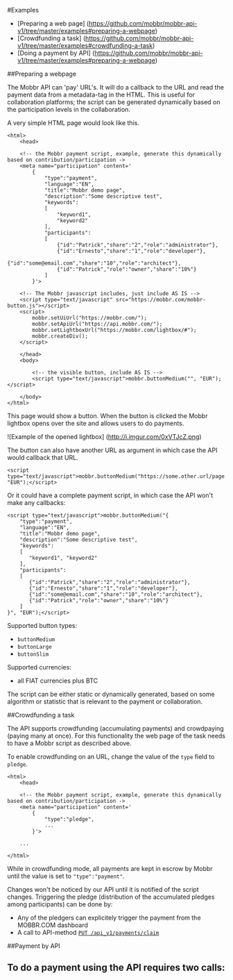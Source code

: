 #Examples

- [Preparing a web page] (https://github.com/mobbr/mobbr-api-v1/tree/master/examples#preparing-a-webpage)
- [Crowdfunding a task] (https://github.com/mobbr/mobbr-api-v1/tree/master/examples#crowdfunding-a-task)
- [Doing a payment by API] (https://github.com/mobbr/mobbr-api-v1/tree/master/examples#preparing-a-webpage)

##Preparing a webpage

The Mobbr API can 'pay' URL's. It will do a callback to the URL and read the payment data from a metadata-tag in the HTML. This is useful for collaboration platforms; the script can be generated dynamically based on the participation levels in the collaboration.

A very simple HTML page would look like this. 

    <html>
        <head>
        
        <!-- the Mobbr payment script, example, generate this dynamically based on contribution/participation ->
        <meta name="participation" content='
            {
                "type":"payment",
                "language":"EN",
                "title":"Mobbr demo page",
                "description":"Some descriptive test",
                "keywords":
                [
                    "keyword1",
                    "keyword2"
                ],
                "participants":
                [
                    {"id":"Patrick","share":"2","role":"administrator"},
                    {"id":"Ernesto","share":"1","role":"developer"},
                    {"id":"some@email.com","share":"10","role":"architect"},
                    {"id":"Patrick","role":"owner","share":"10%"}
                ]
            }'>
        
        <!-- The Mobbr javascript includes, just include AS IS -->
        <script type="text/javascript" src="https://mobbr.com/mobbr-button.js"></script>
        <script>
            mobbr.setUiUrl("https://mobbr.com/");
            mobbr.setApiUrl("https://api.mobbr.com/");
            mobbr.setLightboxUrl("https://mobbr.com/lightbox/#");
            mobbr.createDiv();
        </script>            
        
        </head>
        <body>
        
            <!-- the visible button, include AS IS -->
            <script type="text/javascript">mobbr.buttonMedium("", "EUR");</script>

        </body>
    </html>
    
This page would show a button. When the button is clicked the Mobbr lightbox opens over the site and allows users to do payments.
    
![Example of the opened lightbox]
(http://i.imgur.com/0xVTJcZ.png)

The button can also have another URL as argument in which case the API would callback that URL.

    <script type="text/javascript">mobbr.buttonMedium("https://some.other.url/page.html", "EUR");</script>
    
Or it could have a complete payment script, in which case the API won't make any callbacks:

    <script type="text/javascript">mobbr.buttonMedium("{
        "type":"payment",
        "language":"EN",
        "title":"Mobbr demo page",
        "description":"Some descriptive test",
        "keywords":
        [
           "keyword1", "keyword2"
        ],
        "participants":
        [
           {"id":"Patrick","share":"2","role":"administrator"},
           {"id":"Ernesto","share":"1","role":"developer"},
           {"id":"some@email.com","share":"10","role":"architect"},
           {"id":"Patrick","role":"owner","share":"10%"}
        ]
    }", "EUR");</script>

Supported button types:
- `buttonMedium`
- `buttonLarge`
- `buttonSlim`

Supported currencies:
- all FIAT currencies plus BTC

The script can be either static or dynamically generated, based on some algorithm or statistic that is relevant to the payment or collaboration.

##Crowdfunding a task

The API supports crowdfunding (accumulating payments) and crowdpaying (paying many at once). For this functionality the web page of the task needs to have a Mobbr script as described above.

To enable crowdfunding on an URL, change the value of the `type` field to `pledge`.

    <html>
        <head>
        
        <!-- the Mobbr payment script, example, generate this dynamically based on contribution/participation ->
        <meta name="participation" content='
            {
                "type":"pledge",
                ...
            }'>
        
        ...
        
    </html>

While in crowdfunding mode, all payments are kept in escrow by Mobbr until the value is set to `"type":"payment"`. 
 
Changes won't be noticed by our API until it is notified of the script changes. Triggering the pledge (distribution of the accumulated pledges among participants) can be done by:
- Any of the pledgers can explicitely trigger the payment from the MOBBR.COM dashboard
- A call to API-method [`PUT /api_v1/payments/claim`](https://github.com/mobbr/mobbr-api-v1/tree/master/payments#claim-payments)

##Payment by API

To do a payment using the API requires two calls:
- 